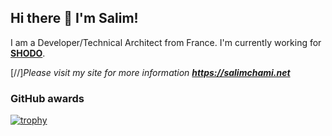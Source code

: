 ## Hi there 👋 I'm Salim!

I am a Developer/Technical Architect from France. I'm currently working for **[SHODO](https://shodo.io)**.

[//]*Please visit my site for more information **<a href="https://salimchami.net" target="_blank">https://salimchami.net</a>*** 

### GitHub awards

[![trophy](https://github-profile-trophy.vercel.app/?username=salimchami&theme=onedark)](https://github.com/ryo-ma/github-profile-trophy)

